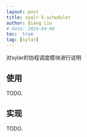 ```yaml
---
layout: post
title: syalr-5-scheduler
author: Qiang Liu
# date: 2024-04-06
toc:  true
tag: [sylar]
---
```

对sylar的协程调度模块进行说明



## 使用

TODO.



## 实现

TODO.
